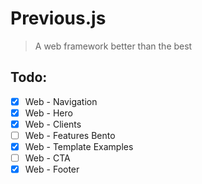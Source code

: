 # Previous.js

> A web framework better than the best

## Todo:

-   [x] Web - Navigation
-   [x] Web - Hero
-   [x] Web - Clients
-   [ ] Web - Features Bento
-   [x] Web - Template Examples
-   [ ] Web - CTA
-   [x] Web - Footer
